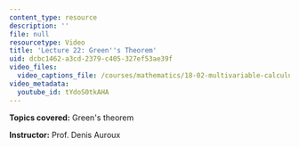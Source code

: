 ```yaml
---
content_type: resource
description: ''
file: null
resourcetype: Video
title: 'Lecture 22: Green''s Theorem'
uid: dcbc1462-a3cd-2379-c405-327ef53ae39f
video_files:
  video_captions_file: /courses/mathematics/18-02-multivariable-calculus-fall-2007/video-lectures/lecture-22-greens-theorem/tYdoS0tkAHA.vtt
video_metadata:
  youtube_id: tYdoS0tkAHA
---
```


**Topics covered:** Green's theorem

**Instructor:** Prof. Denis Auroux